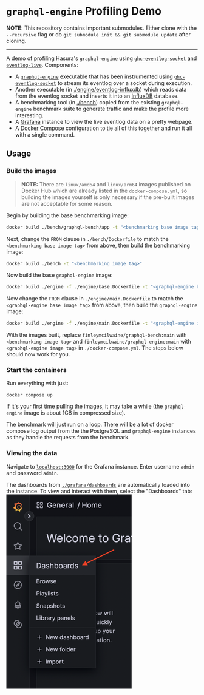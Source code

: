 # `graphql-engine` Profiling Demo

**NOTE:** This repository contains important submodules. Either clone with the
`--recursive` flag or do `git submodule init && git submodule update` after
cloning.

<hr>

A demo of profiling Hasura's `graphql-engine` using
[`ghc-eventlog-socket`](https://github.com/bgamari/ghc-eventlog-socket) and
[`eventlog-live`](https://github.com/mpickering/eventlog-live). Components:
- A [`graphql-engine`](https://github.com/hasura/graphql-engine) executable that
  has been instrumented using
  [`ghc-eventlog-socket`](https://github.com/bgamari/ghc-eventlog-socket) to
  stream its eventlog over a socket during execution.
- Another executable (in
  [./engine/eventlog-influxdb](./engine/eventlog-influxdb/)) which reads data
  from the eventlog socket and inserts it into an
  [InfluxDB](https://github.com/influxdata/influxdb) database.
- A benchmarking tool (in [./bench](./bench)) copied from the existing
  `graphql-engine` benchmark suite to generate traffic and make the profile more
  interesting.
- A [Grafana](https://github.com/grafana/grafana) instance to view the live
  eventlog data on a pretty webpage.
- A [Docker Compose](https://docs.docker.com/compose/) configuration to tie all
  of this together and run it all with a single command.

## Usage

### Build the images

> **NOTE:** There are `linux/amd64` and `linux/arm64` images published on Docker
> Hub which are already listed in the `docker-compose.yml`, so building the
> images yourself is only necessary if the pre-built images are not acceptable
> for some reason.

Begin by building the base benchmarking image:
```bash
docker build ./bench/graphql-bench/app -t "<benchmarking base image tag>"
```

Next, change the `FROM` clause in `./bench/Dockerfile` to match the
`<benchmarking base image tag>` from above, then build the benchmarking image:
```bash
docker build ./bench -t "<benchmarking image tag>"
```

Now build the base `graphql-engine` image:
```bash
docker build ./engine -f ./engine/base.Dockerfile -t "<graphql-engine base image tag>"
```

Now change the `FROM` clause in `./engine/main.Dockerfile` to match the
`<graphql-engine base image tag>` from above, then build the `graphql-engine`
image:
```bash
docker build ./engine -f ./engine/main.Dockerfile -t "<graphql-engine image tag>"
```

With the images built, replace `finleymcilwaine/graphql-bench:main` with
`<benchmarking image tag>` and `finleymcilwaine/graphql-engine:main` with
`<graphql-engine image tag>` in `./docker-compose.yml`. The steps below should
now work for you.

### Start the containers

Run everything with just:
```
docker compose up
```

If it's your first time pulling the images, it may take a while (the
`graphql-engine` image is about 1GB in compressed size).

The benchmark will just run on a loop. There will be a lot of docker compose log
output from the the PostgreSQL and `graphql-engine` instances as they handle the
requests from the benchmark.

### Viewing the data

Navigate to [`localhost:3000`](http://localhost:3000) for the Grafana instance.
Enter username `admin` and password `admin`.

The dashboards from [`./grafana/dashboards`](./grafana/dashboards/) are
automatically loaded into the instance. To view and interact with them, select
the "Dashboards" tab:
![](./assets/dashboards.png)
